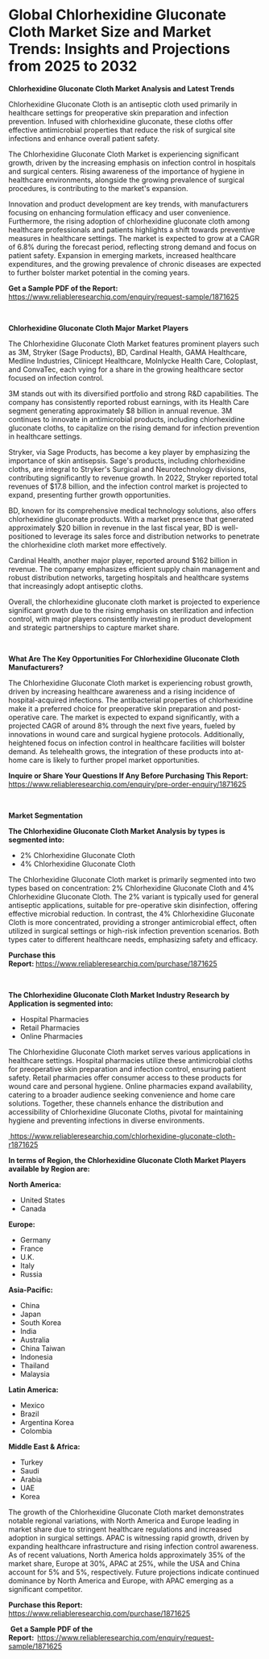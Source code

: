 <p><h1>Global Chlorhexidine Gluconate Cloth Market Size and Market Trends: Insights and Projections from 2025 to 2032</h1></p><p><strong>Chlorhexidine Gluconate Cloth Market Analysis and Latest Trends</strong></p>
<p><p>Chlorhexidine Gluconate Cloth is an antiseptic cloth used primarily in healthcare settings for preoperative skin preparation and infection prevention. Infused with chlorhexidine gluconate, these cloths offer effective antimicrobial properties that reduce the risk of surgical site infections and enhance overall patient safety. </p><p>The Chlorhexidine Gluconate Cloth Market is experiencing significant growth, driven by the increasing emphasis on infection control in hospitals and surgical centers. Rising awareness of the importance of hygiene in healthcare environments, alongside the growing prevalence of surgical procedures, is contributing to the market's expansion. </p><p>Innovation and product development are key trends, with manufacturers focusing on enhancing formulation efficacy and user convenience. Furthermore, the rising adoption of chlorhexidine gluconate cloth among healthcare professionals and patients highlights a shift towards preventive measures in healthcare settings. The market is expected to grow at a CAGR of 6.8% during the forecast period, reflecting strong demand and focus on patient safety. Expansion in emerging markets, increased healthcare expenditures, and the growing prevalence of chronic diseases are expected to further bolster market potential in the coming years.</p></p>
<p><strong>Get a Sample PDF of the Report:&nbsp;</strong> <a href="https://www.reliableresearchiq.com/enquiry/request-sample/1871625?utm_campaign=2336&utm_medium=2&utm_source=Github&utm_content=ia&utm_term=13042025&utm_id=chlorhexidine-gluconate-cloth">https://www.reliableresearchiq.com/enquiry/request-sample/1871625</a></p>
<p>&nbsp;</p>
<p><strong>Chlorhexidine Gluconate Cloth Major Market Players</strong></p>
<p><p>The Chlorhexidine Gluconate Cloth Market features prominent players such as 3M, Stryker (Sage Products), BD, Cardinal Health, GAMA Healthcare, Medline Industries, Clinicept Healthcare, Molnlycke Health Care, Coloplast, and ConvaTec, each vying for a share in the growing healthcare sector focused on infection control.</p><p>3M stands out with its diversified portfolio and strong R&D capabilities. The company has consistently reported robust earnings, with its Health Care segment generating approximately $8 billion in annual revenue. 3M continues to innovate in antimicrobial products, including chlorhexidine gluconate cloths, to capitalize on the rising demand for infection prevention in healthcare settings.</p><p>Stryker, via Sage Products, has become a key player by emphasizing the importance of skin antisepsis. Sage's products, including chlorhexidine cloths, are integral to Stryker's Surgical and Neurotechnology divisions, contributing significantly to revenue growth. In 2022, Stryker reported total revenues of $17.8 billion, and the infection control market is projected to expand, presenting further growth opportunities.</p><p>BD, known for its comprehensive medical technology solutions, also offers chlorhexidine gluconate products. With a market presence that generated approximately $20 billion in revenue in the last fiscal year, BD is well-positioned to leverage its sales force and distribution networks to penetrate the chlorhexidine cloth market more effectively.</p><p>Cardinal Health, another major player, reported around $162 billion in revenue. The company emphasizes efficient supply chain management and robust distribution networks, targeting hospitals and healthcare systems that increasingly adopt antiseptic cloths.</p><p>Overall, the chlorhexidine gluconate cloth market is projected to experience significant growth due to the rising emphasis on sterilization and infection control, with major players consistently investing in product development and strategic partnerships to capture market share.</p></p>
<p>&nbsp;</p>
<p><strong>What Are The Key Opportunities For Chlorhexidine Gluconate Cloth Manufacturers?</strong></p>
<p><p>The Chlorhexidine Gluconate Cloth market is experiencing robust growth, driven by increasing healthcare awareness and a rising incidence of hospital-acquired infections. The antibacterial properties of chlorhexidine make it a preferred choice for preoperative skin preparation and post-operative care. The market is expected to expand significantly, with a projected CAGR of around 8% through the next five years, fueled by innovations in wound care and surgical hygiene protocols. Additionally, heightened focus on infection control in healthcare facilities will bolster demand. As telehealth grows, the integration of these products into at-home care is likely to further propel market opportunities.</p></p>
<p><strong>Inquire or Share Your Questions If Any Before Purchasing This Report:</strong> <a href="https://www.reliableresearchiq.com/enquiry/pre-order-enquiry/1871625?utm_campaign=2336&utm_medium=2&utm_source=Github&utm_content=ia&utm_term=13042025&utm_id=chlorhexidine-gluconate-cloth">https://www.reliableresearchiq.com/enquiry/pre-order-enquiry/1871625</a></p>
<p>&nbsp;</p>
<p><strong>Market Segmentation</strong></p>
<p><strong>The Chlorhexidine Gluconate Cloth Market Analysis by types is segmented into:</strong></p>
<p><ul><li>2% Chlorhexidine Gluconate Cloth</li><li>4% Chlorhexidine Gluconate Cloth</li></ul></p>
<p><p>The Chlorhexidine Gluconate Cloth market is primarily segmented into two types based on concentration: 2% Chlorhexidine Gluconate Cloth and 4% Chlorhexidine Gluconate Cloth. The 2% variant is typically used for general antiseptic applications, suitable for pre-operative skin disinfection, offering effective microbial reduction. In contrast, the 4% Chlorhexidine Gluconate Cloth is more concentrated, providing a stronger antimicrobial effect, often utilized in surgical settings or high-risk infection prevention scenarios. Both types cater to different healthcare needs, emphasizing safety and efficacy.</p></p>
<p><strong>Purchase this Report:&nbsp;</strong><a href="https://www.reliableresearchiq.com/purchase/1871625?utm_campaign=2336&utm_medium=2&utm_source=Github&utm_content=ia&utm_term=13042025&utm_id=chlorhexidine-gluconate-cloth">https://www.reliableresearchiq.com/purchase/1871625</a></p>
<p>&nbsp;</p>
<p><strong>The Chlorhexidine Gluconate Cloth Market Industry Research by Application is segmented into:</strong></p>
<p><ul><li>Hospital Pharmacies</li><li>Retail Pharmacies</li><li>Online Pharmacies</li></ul></p>
<p><p>The Chlorhexidine Gluconate Cloth market serves various applications in healthcare settings. Hospital pharmacies utilize these antimicrobial cloths for preoperative skin preparation and infection control, ensuring patient safety. Retail pharmacies offer consumer access to these products for wound care and personal hygiene. Online pharmacies expand availability, catering to a broader audience seeking convenience and home care solutions. Together, these channels enhance the distribution and accessibility of Chlorhexidine Gluconate Cloths, pivotal for maintaining hygiene and preventing infections in diverse environments.</p></p>
<p><a href="https://www.reliableresearchiq.com/chlorhexidine-gluconate-cloth-r1871625?utm_campaign=2336&utm_medium=2&utm_source=Github&utm_content=ia&utm_term=13042025&utm_id=chlorhexidine-gluconate-cloth">&nbsp;https://www.reliableresearchiq.com/chlorhexidine-gluconate-cloth-r1871625</a></p>
<p><strong>In terms of Region, the Chlorhexidine Gluconate Cloth Market Players available by Region are:</strong></p>
<p>
    <p> <strong> North America: </strong>
        <ul>
            <li>United States</li>
            <li>Canada</li>
        </ul>
        </p> 
    <p> <strong> Europe: </strong>
        <ul>
            <li>Germany</li>
            <li>France</li>
            <li>U.K.</li>
            <li>Italy</li>
            <li>Russia</li>
        </ul>
        </p> 
    <p> <strong> Asia-Pacific: </strong>
        <ul>
            <li>China</li>
            <li>Japan</li>
            <li>South Korea</li>
            <li>India</li>
            <li>Australia</li>
            <li>China Taiwan</li>
            <li>Indonesia</li>
            <li>Thailand</li>
            <li>Malaysia</li>
        </ul>
        </p> 
    <p> <strong> Latin America: </strong>
        <ul>
            <li>Mexico</li>
            <li>Brazil</li>
            <li>Argentina Korea</li>
            <li>Colombia</li>
        </ul>
        </p> 
    <p> <strong> Middle East & Africa: </strong>
        <ul>
            <li>Turkey</li>
            <li>Saudi</li>
            <li>Arabia</li>
            <li>UAE</li>
            <li>Korea</li>
        </ul>
    </p>
    </p>
<p><p>The growth of the Chlorhexidine Gluconate Cloth market demonstrates notable regional variations, with North America and Europe leading in market share due to stringent healthcare regulations and increased adoption in surgical settings. APAC is witnessing rapid growth, driven by expanding healthcare infrastructure and rising infection control awareness. As of recent valuations, North America holds approximately 35% of the market share, Europe at 30%, APAC at 25%, while the USA and China account for 5% and 5%, respectively. Future projections indicate continued dominance by North America and Europe, with APAC emerging as a significant competitor.</p></p>
<p><strong>Purchase this Report: </strong><a href="https://www.reliableresearchiq.com/purchase/1871625?utm_campaign=2336&utm_medium=2&utm_source=Github&utm_content=ia&utm_term=13042025&utm_id=chlorhexidine-gluconate-cloth">https://www.reliableresearchiq.com/purchase/1871625</a></p>
<p>&nbsp;<strong>Get a Sample PDF of the Report:&nbsp;&nbsp;</strong><a href="https://www.reliableresearchiq.com/enquiry/request-sample/1871625?utm_campaign=2336&utm_medium=2&utm_source=Github&utm_content=ia&utm_term=13042025&utm_id=chlorhexidine-gluconate-cloth">https://www.reliableresearchiq.com/enquiry/request-sample/1871625</a></p>
<p><strong></strong></p>
<p><p></p><p></p><p></p></p>